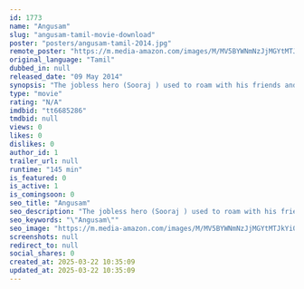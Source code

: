 ```yaml
---
id: 1773
name: "Angusam"
slug: "angusam-tamil-movie-download"
poster: "posters/angusam-tamil-2014.jpg"
remote_poster: "https://m.media-amazon.com/images/M/MV5BYWNmNzJjMGYtMTJkYi00MzZkLTlhODQtYzMxMjBhNWZmNWU4XkEyXkFqcGdeQXVyNTM0MDc1ODE@._V1_SX300.jpg"
original_language: "Tamil"
dubbed_in: null
released_date: "09 May 2014"
synopsis: "The jobless hero (Sooraj ) used to roam with his friends and the story happens in Baali Village which comes under Ulundhurpet. As usual, hero starts to follow the girl (Jayathi Guha) and make her love with him.Kadhal Dhandapani pl..."
type: "movie"
rating: "N/A"
imdbid: "tt6685286"
tmdbid: null
views: 0
likes: 0
dislikes: 0
author_id: 1
trailer_url: null
runtime: "145 min"
is_featured: 0
is_active: 1
is_comingsoon: 0
seo_title: "Angusam"
seo_description: "The jobless hero (Sooraj ) used to roam with his friends and the story happens in Baali Village which comes under Ulundhurpet. As usual, hero starts to follow the girl (Jayathi Guha) and make her love with him.Kadhal Dhandapani pl..."
seo_keywords: "\"Angusam\""
seo_image: "https://m.media-amazon.com/images/M/MV5BYWNmNzJjMGYtMTJkYi00MzZkLTlhODQtYzMxMjBhNWZmNWU4XkEyXkFqcGdeQXVyNTM0MDc1ODE@._V1_SX300.jpg"
screenshots: null
redirect_to: null
social_shares: 0
created_at: 2025-03-22 10:35:09
updated_at: 2025-03-22 10:35:09
---
```


